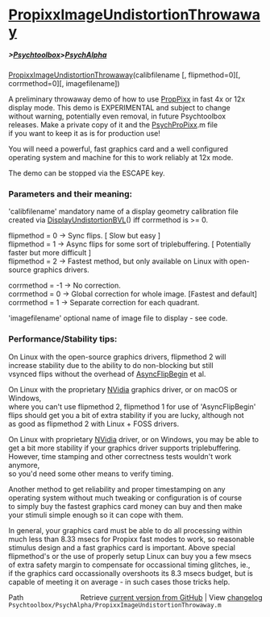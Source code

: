 # [PropixxImageUndistortionThrowaway](PropixxImageUndistortionThrowaway)
##### >[Psychtoolbox](Psychtoolbox)>[PsychAlpha](PsychAlpha)

[PropixxImageUndistortionThrowaway](PropixxImageUndistortionThrowaway)(calibfilename [, flipmethod=0][, corrmethod=0][, imagefilename])  
  
A preliminary throwaway demo of how to use [PropPixx](PropPixx) in fast 4x or 12x  
display mode. This demo is EXPERIMENTAL and subject to change  
without warning, potentially even removal, in future Psychtoolbox  
releases. Make a private copy of it and the [PsychProPixx](PsychProPixx).m file  
if you want to keep it as is for production use!  
  
You will need a powerful, fast graphics card and a well configured  
operating system and machine for this to work reliably at 12x mode.  
  
The demo can be stopped via the ESCAPE key.  
  
### Parameters and their meaning:  
  
'calibfilename' mandatory name of a display geometry calibration file  
created via [DisplayUndistortionBVL](DisplayUndistortionBVL)() iff corrmethod is \>= 0.  
  
flipmethod = 0 -\> Sync flips. [ Slow but easy ]  
flipmethod = 1 -\> Async flips for some sort of triplebuffering. [ Potentially faster but more difficult ]  
flipmethod = 2 -\> Fastest method, but only available on Linux with open-source graphics drivers.  
  
corrmethod = -1 -\> No correction.  
corrmethod = 0  -\> Global correction for whole image. [Fastest and default]  
corrmethod = 1  -\> Separate correction for each quadrant.  
  
'imagefilename' optional name of image file to display - see code.  
  
### Performance/Stability tips:  
  
On Linux with the open-source graphics drivers, flipmethod 2 will  
increase stability due to the ability to do non-blocking but still  
vsynced flips without the overhead of [AsyncFlipBegin](AsyncFlipBegin) et al.  
  
On Linux with the proprietary [NVidia](NVidia) graphics driver, or on macOS or Windows,  
where you can't use flipmethod 2, flipmethod 1 for use of 'AsyncFlipBegin'  
flips should get you a bit of extra stability if you are lucky, although not  
as good as flipmethod 2 with Linux + FOSS drivers.  
  
On Linux with proprietary [NVidia](NVidia) driver, or on Windows, you may be able to  
get a bit more stability if your graphics driver supports triplebuffering.  
However, time stamping and other correctness tests wouldn't work anymore,  
so you'd need some other means to verify timing.  
  
Another method to get reliability and proper timestamping on any  
operating system without much tweaking or configuration is of course  
to simply buy the fastest graphics card money can buy and then make  
your stimuli simple enough so it can cope with them.  
  
In general, your graphics card must be able to do all processing within  
much less than 8.33 msecs for Propixx fast modes to work, so reasonable  
stimulus design and a fast graphics card is important. Above special  
flipmethod's or the use of properly setup Linux can buy you a few msecs  
of extra safety margin to compensate for occassional timing glitches, ie.,  
if the graphics card occassionally overshoots its 8.3 msecs budget, but is  
capable of meeting it on average - in such cases those tricks help.  




<div class="code_header" style="text-align:right;">
  <span style="float:left;">Path&nbsp;&nbsp;</span> <span class="counter">Retrieve <a href=
  "https://raw.github.com/Psychtoolbox-3/Psychtoolbox-3/beta/Psychtoolbox/PsychAlpha/PropixxImageUndistortionThrowaway.m">current version from GitHub</a> | View <a href=
  "https://github.com/Psychtoolbox-3/Psychtoolbox-3/commits/beta/Psychtoolbox/PsychAlpha/PropixxImageUndistortionThrowaway.m">changelog</a></span>
</div>
<div class="code">
  <code>Psychtoolbox/PsychAlpha/PropixxImageUndistortionThrowaway.m</code>
</div>

